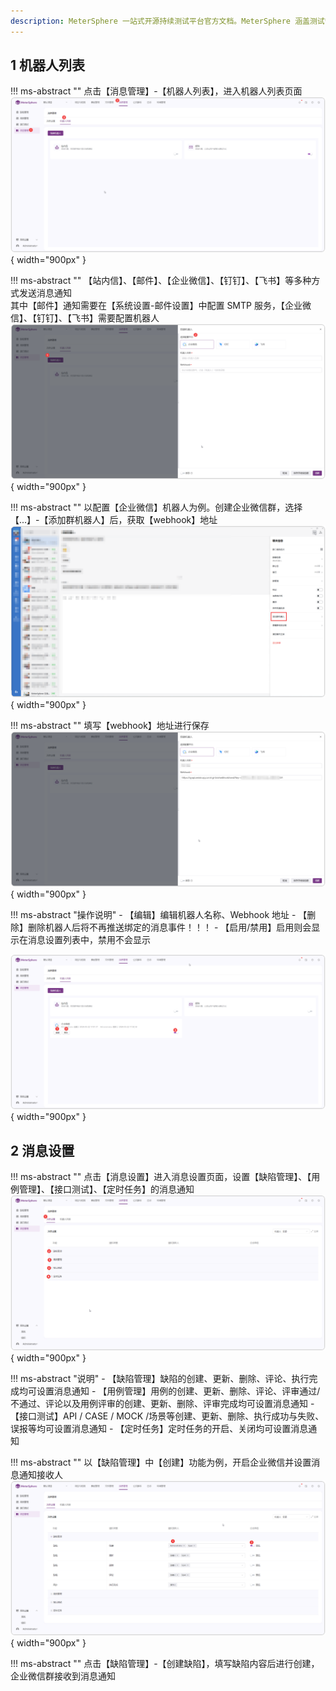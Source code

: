 ```yaml
---
description: MeterSphere 一站式开源持续测试平台官方文档。MeterSphere 涵盖测试管理、接口测试、UI 测试和性能测试等功能，全面兼容 JMeter、Selenium 等主流开源标准，有效助力开发和测试团队充分利用云弹性进行高度可 扩展的自动化测试，加速高质量的软件交付。
---
```


## 1 机器人列表
!!! ms-abstract ""
    点击【消息管理】-【机器人列表】，进入机器人列表页面
![!机器人列表](../../img/project_management/message_management/机器人列表.png){ width="900px" }

!!! ms-abstract ""
    【站内信】、【邮件】、【企业微信】、【钉钉】、【飞书】等多种方式发送消息通知<br>
    其中【邮件】通知需要在【系统设置-邮件设置】中配置 SMTP 服务，【企业微信】、【钉钉】、【飞书】需要配置机器人
![!创建webhook机器人](../../img/project_management/message_management/创建webhook机器人.png){ width="900px" }

!!! ms-abstract ""
    以配置【企业微信】机器人为例。创建企业微信群，选择【...】-【添加群机器人】后，获取【webhook】地址
![!创建webhook机器人](../../img/project_management/message_management/群创建机器人.png){ width="900px" }

!!! ms-abstract ""
    填写【webhook】地址进行保存
![!创建webhook机器人](../../img/project_management/message_management/填写企业微信具体信息.png){ width="900px" }

!!! ms-abstract "操作说明"
    - 【编辑】编辑机器人名称、Webhook 地址
    - 【删除】删除机器人后将不再推送绑定的消息事件！！！
    - 【启用/禁用】启用则会显示在消息设置列表中，禁用不会显示

![!创建webhook机器人](../../img/project_management/message_management/企业微信机器人功能.png){ width="900px" }

## 2 消息设置 
!!! ms-abstract ""
    点击【消息设置】进入消息设置页面，设置【缺陷管理】、【用例管理】、【接口测试】、【定时任务】的消息通知
![!自定义模板](../../img/project_management/message_management/消息设置页面.png){ width="900px" } 

!!! ms-abstract "说明"
    - 【缺陷管理】缺陷的创建、更新、删除、评论、执行完成均可设置消息通知
    - 【用例管理】用例的创建、更新、删除、评论、评审通过/不通过、评论以及用例评审的创建、更新、删除、评审完成均可设置消息通知
    - 【接口测试】API / CASE / MOCK /场景等创建、更新、删除、执行成功与失败、误报等均可设置消息通知
    - 【定时任务】定时任务的开启、关闭均可设置消息通知

!!! ms-abstract ""
    以【缺陷管理】中【创建】功能为例，开启企业微信并设置消息通知接收人
![!自定义模板](../../img/project_management/message_management/缺陷创建通知.png){ width="900px" } 

!!! ms-abstract ""
    点击【缺陷管理】-【创建缺陷】，填写缺陷内容后进行创建，企业微信群接收到消息通知


    